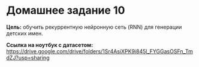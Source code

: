 # Домашнее задание 10

**Цель:** обучить рекуррентную нейронную сеть (RNN) для генерации детских имен.

**Ссылка на ноутбук с датасетом:** https://drive.google.com/drive/folders/1Sr4AsiXPK9i845l_FYGGasOSFn_TmdZJ?usp=sharing
